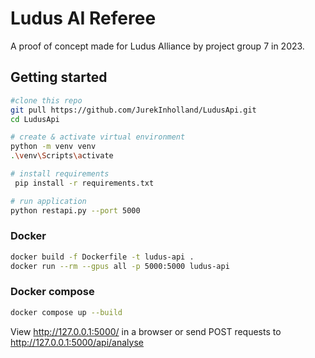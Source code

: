 # Ludus AI Referee

A proof of concept made for Ludus Alliance by project group 7 in 2023.

## Getting started
```bash
#clone this repo
git pull https://github.com/JurekInholland/LudusApi.git
cd LudusApi

# create & activate virtual environment
python -m venv venv
.\venv\Scripts\activate

# install requirements
 pip install -r requirements.txt

# run application
python restapi.py --port 5000
```

### Docker
```bash
docker build -f Dockerfile -t ludus-api .
docker run --rm --gpus all -p 5000:5000 ludus-api
```

### Docker compose
```bash
docker compose up --build
```

View http://127.0.0.1:5000/ in a browser or send POST requests to http://127.0.0.1:5000/api/analyse
